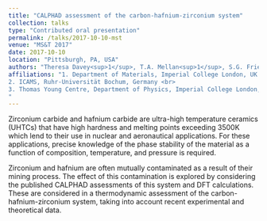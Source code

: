 ```yaml
---
title: "CALPHAD assessment of the carbon-hafnium-zirconium system"
collection: talks
type: "Contributed oral presentation"
permalink: /talks/2017-10-10-mst
venue: "MS&T 2017"
date: 2017-10-10
location: "Pittsburgh, PA, USA"
authors: "Theresa Davey<sup>1</sup>, T.A. Mellan<sup>1</sup>, S.G. Fries<sup>2</sup>, M.W. Finnis<sup>1,3</sup>"
affiliations: "1. Department of Materials, Imperial College London, UK <br>
2. ICAMS, Ruhr-Universität Bochum, Germany <br>
3. Thomas Young Centre, Department of Physics, Imperial College London, UK
"
---
```


Zirconium carbide and hafnium carbide are ultra-high temperature ceramics (UHTCs) that have high hardness and melting points exceeding 3500K which lend to their use in nuclear and aeronautical applications.  For these applications, precise knowledge of the phase stability of the material as a function of composition, temperature, and pressure is required. 

Zirconium and hafnium are often mutually contaminated as a result of their mining process. The effect of this contamination is explored by considering the published CALPHAD assessments of this system and DFT calculations. These are considered in a thermodynamic assessment of the carbon-hafnium-zirconium system, taking into account recent experimental and theoretical data. 





